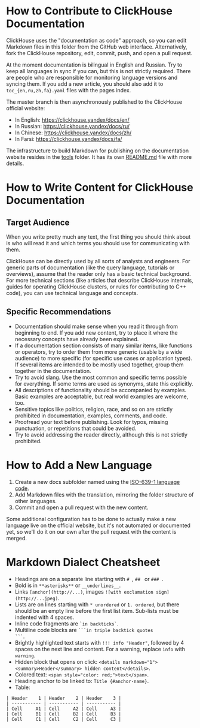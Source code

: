 # How to Contribute to ClickHouse Documentation

ClickHouse uses the "documentation as code" approach, so you can edit Markdown files in this folder from the GitHub web interface. Alternatively, fork the ClickHouse repository, edit, commit, push, and open a pull request.

At the moment documentation is bilingual in English and Russian. Try to keep all languages in sync if you can, but this is not strictly required. There are people who are responsible for monitoring language versions and syncing them. If you add a new article, you should also add it to `toc_{en,ru,zh,fa}.yaml` files with the pages index.

The master branch is then asynchronously published to the ClickHouse official website:



* In English: https://clickhouse.yandex/docs/en/
* In Russian: https://clickhouse.yandex/docs/ru/
* In Chinese: https://clickhouse.yandex/docs/zh/
* In Farsi: https://clickhouse.yandex/docs/fa/

The infrastructure to build Markdown for publishing on the documentation website resides in the [tools](tools) folder. It has its own [README.md](tools/README.md) file with more details.

# How to Write Content for ClickHouse Documentation

## Target Audience

When you write pretty much any text, the first thing you should think about is who will read it and which terms you should use for communicating with them.

ClickHouse can be directly used by all sorts of analysts and engineers. For generic parts of documentation (like the query language, tutorials or overviews), assume that the reader only has a basic technical background. For more technical sections (like articles that describe ClickHouse internals, guides for operating ClickHouse clusters, or rules for contributing to C++ code), you can use technical language and concepts.

## Specific Recommendations

* Documentation should make sense when you read it through from beginning to end. If you add new content, try to place it where the necessary concepts have already been explained.
* If a documentation section consists of many similar items, like functions or operators, try to order them from more generic (usable by a wide audience) to more specific (for specific use cases or application types). If several items are intended to be mostly used together, group them together in the documentation.
* Try to avoid slang. Use the most common and specific terms possible for everything. If some terms are used as synonyms, state this explicitly.
* All descriptions of functionality should be accompanied by examples. Basic examples are acceptable, but real world examples are welcome, too.
* Sensitive topics like politics, religion, race, and so on are strictly prohibited in documentation, examples, comments, and code.
* Proofread your text before publishing. Look for typos, missing punctuation, or repetitions that could be avoided.
* Try to avoid addressing the reader directly, although this is not strictly prohibited.

# How to Add a New Language

1. Create a new docs subfolder named using the [ISO-639-1 language code](https://en.wikipedia.org/wiki/List_of_ISO_639-1_codes).
2. Add Markdown files with the translation, mirroring the folder structure of other languages.
3. Commit and open a pull request with the new content.

Some additional configuration has to be done to actually make a new language live on the official website, but it's not automated or documented yet, so we'll do it on our own after the pull request with the content is merged.

# Markdown Dialect Cheatsheet

* Headings are on a separate line starting with `# `, `## ` or `### `.
* Bold is in `**asterisks**` or `__underlines__`.
* Links `[anchor](http://...)`, images `![with exclamation sign](http://...jpeg)`.
* Lists are on lines starting with `* unordered` or `1. ordered`, but there should be an empty line before the first list item. Sub-lists must be indented with 4 spaces.
* Inline code fragments are <code>&#96;in backticks&#96;</code>.
* Multiline code blocks are <code>&#96;&#96;&#96;in triple backtick quotes &#96;&#96;&#96;</code>.
* Brightly highlighted text starts with  `!!! info "Header"`, followed by 4 spaces on the next line and content. For a warning, replace `info` with `warning`.
* Hidden block that opens on click: `<details markdown="1"> <summary>Header</summary> hidden content</details>`.
* Colored text: `<span style="color: red;">text</span>`.
* Heading anchor to be linked to: `Title {#anchor-name}`.
* Table:
```
| Header    1 | Header    2 | Header    3 |
| ----------- | ----------- | ----------- |
| Cell     A1 | Cell     A2 | Cell     A3 |
| Cell     B1 | Cell     B2 | Cell     B3 |
| Cell     C1 | Cell     C2 | Cell     C3 |
```
